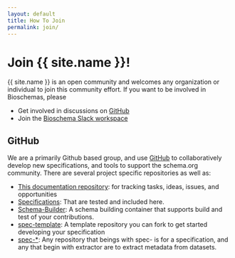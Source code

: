 ```yaml
---
layout: default
title: How To Join
permalink: join/
---
```


<div itemscope itemtype="http://schema.org/Organization">
    <h1>Join {{ site.name }}!</h1>
    <meta itemprop="logo" content="{{ site.logo }}"/>
    <meta itemprop="url" content="{{ site.github.url }}"/>
    <p><span itemprop="name">{{ site.name }}</span> is an open community and welcomes any organization or individual to join this community effort. If you want to be involved in Bioschemas, please
      <ul>
      <li>Get involved in discussions on <a href="https://github.com/{{ site.github_username }}/">GitHub</a> <i class="fab fa-github"></i></li>
      <li>Join the <a href="https://join.slack.com/t/bioschemas/shared_invite/enQtNDExMjk1OTg3MzE1LTQ2OWNjZGEwMGZjNjZhNGJjNmRlMTE5ZTI0NGViMjlhNmM5MzVmMmI1YWY1NGQ1M2I3MTAxY2JlNjQ4ZDc3MmI">Bioschema Slack workspace</a> <i class="fab fa-slack"></i></li>
      </ul>
    </p>
    <h2>GitHub</h2>
    <p>We are a primarily Github based group, and use <a href="https://github.com/{{ site.github_username }}/">GitHub</a> to collaboratively develop new specifications, and tools to support the schema.org community. There are several project specific repositories as well as:</p>
    <ul>
      <li><a href="https://github.com/{{ site.github_username }}/openschemas.github.io">This documentation repository</a>: for tracking tasks, ideas, issues, and opportunities</li>
      <li><a href="https://github.com/{{ site.github_username }}/specifications">Specifications</a>: That are tested and included here.</li>
      <li><a href="https://github.com/{{ site.github_username }}/schema-builder">Schema-Builder</a>: A schema building container that supports build and test of your contributions.</li>
      <li><a href="https://github.com/{{ site.github_username }}/spec-template">spec-template</a>: A template repository you can fork to get started developing your specification</li>
      <li><a href="https://github.com/{{ site.github_username }}/">spec-*</a>: Any repository that beings with spec- is for a specification, and any that begin with extractor are to extract metadata from datasets.</li>
    </ul>
</div>
